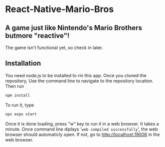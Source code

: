 # React-Native-Mario-Bros

## A game just like Nintendo's Mario Brothers butmore "reactive"!

The game isn't functional yet, so check in later.

## Installation

You need node.js to be installed to rin this app. Once you cloned the repository, Use the command line to navigate to the repository location. Then run
```bash
npm install
```

To run it, type

```bash
npx expo start
```

Once it is done loading, press "w" key to run it in a web browser. It takes a minute. Once command line diplays '`web compiled successfully`', the web browser should automaticly open. If not, go to [http://localhost:19006](http://localhost:19006) in the web browser.